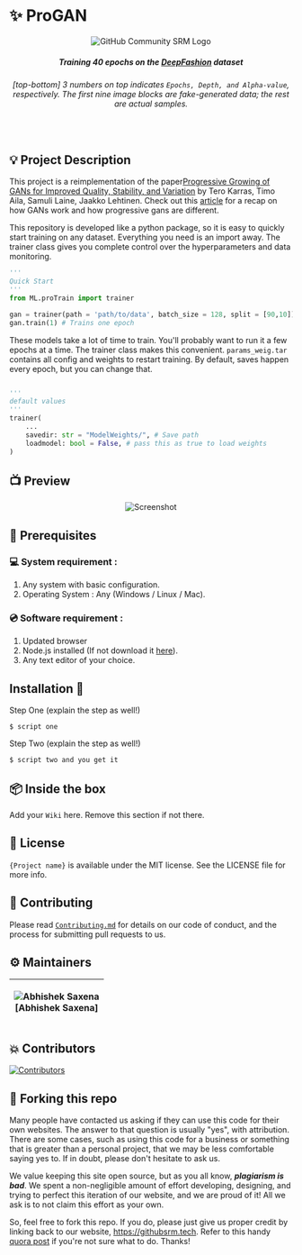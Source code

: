 # ✨ ProGAN

<div align="center">
  <img alt="GitHub Community SRM Logo" src="assets\progan-ep41.gif" height="" />
</div>
<div align="center">
  
  
##### Training 40 epochs on the [DeepFashion](http://mmlab.ie.cuhk.edu.hk/projects/DeepFashion/FashionSynthesis.html) dataset
  
###### [top-bottom] 3 numbers on top indicates `Epochs, Depth, and Alpha-value`, respectively. The first nine image blocks are fake-generated data; the rest are actual samples.

</div>

<br>

## 💡 Project Description

This project is a reimplementation of the paper[Progressive Growing of GANs for Improved Quality, Stability, and Variation](https://arxiv.org/abs/1710.10196)  by Tero Karras, Timo Aila, Samuli Laine, Jaakko Lehtinen. Check out this [article](https://towardsdatascience.com/progan-how-nvidia-generated-images-of-unprecedented-quality-51c98ec2cbd2) for a recap on how GANs work and how progressive gans are different.

This repository is developed like a python package, so it is easy to quickly start training on any dataset. Everything you need is an import away. The trainer class gives you complete control over the hyperparameters and data monitoring.

```py
'''
Quick Start
'''
from ML.proTrain import trainer

gan = trainer(path = 'path/to/data', batch_size = 128, split = [90,10])
gan.train(1) # Trains one epoch
```
These models take a lot of time to train. You'll probably want to run it a few epochs at a time. The trainer class makes this convenient. `params_weig.tar` contains all config and weights to restart training. By default, saves happen every epoch, but you can change that.

```py

'''
default values
'''
trainer( 
    ...
    savedir: str = "ModelWeights/", # Save path
    loadmodel: bool = False, # pass this as true to load weights
)
```


## 📺 Preview

<div align="center">
  <img alt="Screenshot" src="docs/preview.png" />
</div>

## 📌 Prerequisites

### 💻 System requirement :

1. Any system with basic configuration.
2. Operating System : Any (Windows / Linux / Mac).

### 💿 Software requirement :

1. Updated browser
2. Node.js installed (If not download it [here](https://nodejs.org/en/download/)).
3. Any text editor of your choice.

## Installation 🔧

Step One (explain the step as well!)

```
$ script one
```

Step Two (explain the step as well!)

```
$ script two and you get it
```

## 📦 Inside the box

Add your `Wiki` here. Remove this section if not there.

## 📜 License

`{Project name}` is available under the MIT license. See the LICENSE file for more info.

## 🤝 Contributing

Please read [`Contributing.md`](https://github.com/SRM-IST-KTR/template/blob/main/Contributing.md) for details on our code of conduct, and the process for submitting pull requests to us.

## ⚙️ Maintainers

| <p align="center">![Abhishek Saxena](https://github.com/saxenabhishek.png?size=128)<br>[Abhishek Saxena]</p> |
| ------------------------------------------------------------------------------------------------------------ |

## 💥 Contributors

  <!-- replace 'githubsrm' with your repository name -->
<a href="https://github.com/saxenabhishek/ProGan/graphs/contributors">
<img src="https://contrib.rocks/image?repo=saxenabhishek/ProGan" alt="Contributors">
</a>
                                                                                  
## 🚨 Forking this repo

Many people have contacted us asking if they can use this code for their own websites. The answer to that question is usually "yes", with attribution. There are some cases, such as using this code for a business or something that is greater than a personal project, that we may be less comfortable saying yes to. If in doubt, please don't hesitate to ask us.

We value keeping this site open source, but as you all know, _**plagiarism is bad**_. We spent a non-negligible amount of effort developing, designing, and trying to perfect this iteration of our website, and we are proud of it! All we ask is to not claim this effort as your own.

So, feel free to fork this repo. If you do, please just give us proper credit by linking back to our website, https://githubsrm.tech. Refer to this handy [quora post](https://www.quora.com/Is-it-bad-to-copy-other-peoples-code) if you're not sure what to do. Thanks!
